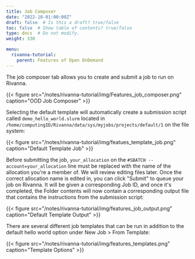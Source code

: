 ```yaml
---
title: Job Composer
date: "2022-10-01:00:00Z"
draft: false  # Is this a draft? true/false
toc: false  # Show table of contents? true/false
type: docs  # Do not modify.
weight: 330

menu:
  rivanna-tutorial:
    parent: Features of Open OnDemand
---
```


The job composer tab allows you to create and submit a job to run on Rivanna.

{{< figure src="/notes/rivanna-tutorial/img/Features_job_composer.png" caption="OOD Job Composer" >}}

Selecting the default template will automatically create a submission script called ```demo_hello_world.slurm``` located in ```/home/computingID/Rivanna/data/sys/myjobs/projects/default/1``` on the file system:

{{< figure src="/notes/rivanna-tutorial/img/featues_template_job.png" caption="Default Template Job" >}}

Before submitting the job, ```your_allocation``` on the ```#SBATCH --account=your_allocation``` line must be replaced with the name of the allocation you're a member of. We will review editing files later. Once the correct allocation name is edited in, you can click "Submit" to queue your job on Rivanna. It will be given a corresponding Job ID, and once it's completed, the Folder contents will now contain a corresponding output file that contains the instructions from the submission script:

{{< figure src="/notes/rivanna-tutorial/img/features_job_output.png" caption="Default Template Output" >}}

There are several different job templates that can be run in addition to the default hello world option under New Job > From Template:

{{< figure src="/notes/rivanna-tutorial/img/features_templates.png" caption="Template Options" >}}
